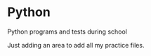# Python
Python programs and tests during school


Just adding an area to add all my practice files.  
